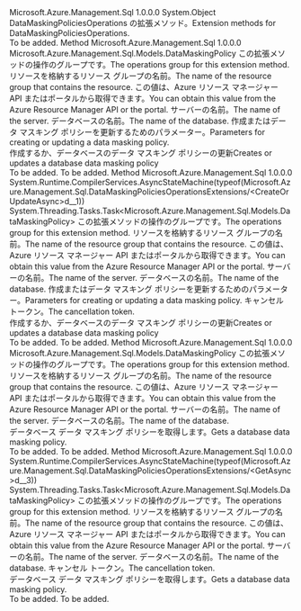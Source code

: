 <Type Name="DataMaskingPoliciesOperationsExtensions" FullName="Microsoft.Azure.Management.Sql.DataMaskingPoliciesOperationsExtensions">
  <TypeSignature Language="C#" Value="public static class DataMaskingPoliciesOperationsExtensions" />
  <TypeSignature Language="ILAsm" Value=".class public auto ansi abstract sealed beforefieldinit DataMaskingPoliciesOperationsExtensions extends System.Object" />
  <TypeSignature Language="DocId" Value="T:Microsoft.Azure.Management.Sql.DataMaskingPoliciesOperationsExtensions" />
  <TypeSignature Language="VB.NET" Value="Public Module DataMaskingPoliciesOperationsExtensions" />
  <TypeSignature Language="F#" Value="type DataMaskingPoliciesOperationsExtensions = class" />
  <AssemblyInfo>
    <AssemblyName>Microsoft.Azure.Management.Sql</AssemblyName>
    <AssemblyVersion>1.0.0.0</AssemblyVersion>
  </AssemblyInfo>
  <Base>
    <BaseTypeName>System.Object</BaseTypeName>
  </Base>
  <Interfaces />
  <Docs>
    <summary>
            <span data-ttu-id="23dde-101">DataMaskingPoliciesOperations の拡張メソッド。</span><span class="sxs-lookup"><span data-stu-id="23dde-101">Extension methods for DataMaskingPoliciesOperations.</span></span>
            </summary>
    <remarks>To be added.</remarks>
  </Docs>
  <Members>
    <Member MemberName="CreateOrUpdate">
      <MemberSignature Language="C#" Value="public static Microsoft.Azure.Management.Sql.Models.DataMaskingPolicy CreateOrUpdate (this Microsoft.Azure.Management.Sql.IDataMaskingPoliciesOperations operations, string resourceGroupName, string serverName, string databaseName, Microsoft.Azure.Management.Sql.Models.DataMaskingPolicy parameters);" />
      <MemberSignature Language="ILAsm" Value=".method public static hidebysig class Microsoft.Azure.Management.Sql.Models.DataMaskingPolicy CreateOrUpdate(class Microsoft.Azure.Management.Sql.IDataMaskingPoliciesOperations operations, string resourceGroupName, string serverName, string databaseName, class Microsoft.Azure.Management.Sql.Models.DataMaskingPolicy parameters) cil managed" />
      <MemberSignature Language="DocId" Value="M:Microsoft.Azure.Management.Sql.DataMaskingPoliciesOperationsExtensions.CreateOrUpdate(Microsoft.Azure.Management.Sql.IDataMaskingPoliciesOperations,System.String,System.String,System.String,Microsoft.Azure.Management.Sql.Models.DataMaskingPolicy)" />
      <MemberSignature Language="VB.NET" Value="&lt;Extension()&gt;&#xA;Public Function CreateOrUpdate (operations As IDataMaskingPoliciesOperations, resourceGroupName As String, serverName As String, databaseName As String, parameters As DataMaskingPolicy) As DataMaskingPolicy" />
      <MemberSignature Language="F#" Value="static member CreateOrUpdate : Microsoft.Azure.Management.Sql.IDataMaskingPoliciesOperations * string * string * string * Microsoft.Azure.Management.Sql.Models.DataMaskingPolicy -&gt; Microsoft.Azure.Management.Sql.Models.DataMaskingPolicy" Usage="Microsoft.Azure.Management.Sql.DataMaskingPoliciesOperationsExtensions.CreateOrUpdate (operations, resourceGroupName, serverName, databaseName, parameters)" />
      <MemberType>Method</MemberType>
      <AssemblyInfo>
        <AssemblyName>Microsoft.Azure.Management.Sql</AssemblyName>
        <AssemblyVersion>1.0.0.0</AssemblyVersion>
      </AssemblyInfo>
      <ReturnValue>
        <ReturnType>Microsoft.Azure.Management.Sql.Models.DataMaskingPolicy</ReturnType>
      </ReturnValue>
      <Parameters>
        <Parameter Name="operations" Type="Microsoft.Azure.Management.Sql.IDataMaskingPoliciesOperations" RefType="this" />
        <Parameter Name="resourceGroupName" Type="System.String" />
        <Parameter Name="serverName" Type="System.String" />
        <Parameter Name="databaseName" Type="System.String" />
        <Parameter Name="parameters" Type="Microsoft.Azure.Management.Sql.Models.DataMaskingPolicy" />
      </Parameters>
      <Docs>
        <param name="operations">
            <span data-ttu-id="23dde-102">この拡張メソッドの操作のグループです。</span><span class="sxs-lookup"><span data-stu-id="23dde-102">The operations group for this extension method.</span></span>
            </param>
        <param name="resourceGroupName">
            <span data-ttu-id="23dde-103">リソースを格納するリソース グループの名前。</span><span class="sxs-lookup"><span data-stu-id="23dde-103">The name of the resource group that contains the resource.</span></span> <span data-ttu-id="23dde-104">この値は、Azure リソース マネージャー API またはポータルから取得できます。</span><span class="sxs-lookup"><span data-stu-id="23dde-104">You can obtain this value from the Azure Resource Manager API or the portal.</span></span>
            </param>
        <param name="serverName">
            <span data-ttu-id="23dde-105">サーバーの名前。</span><span class="sxs-lookup"><span data-stu-id="23dde-105">The name of the server.</span></span>
            </param>
        <param name="databaseName">
            <span data-ttu-id="23dde-106">データベースの名前。</span><span class="sxs-lookup"><span data-stu-id="23dde-106">The name of the database.</span></span>
            </param>
        <param name="parameters">
            <span data-ttu-id="23dde-107">作成またはデータ マスキング ポリシーを更新するためのパラメーター。</span><span class="sxs-lookup"><span data-stu-id="23dde-107">Parameters for creating or updating a data masking policy.</span></span>
            </param>
        <summary>
            <span data-ttu-id="23dde-108">作成するか、データベースのデータ マスキング ポリシーの更新</span><span class="sxs-lookup"><span data-stu-id="23dde-108">Creates or updates a database data masking policy</span></span>
            </summary>
        <returns>To be added.</returns>
        <remarks>To be added.</remarks>
      </Docs>
    </Member>
    <Member MemberName="CreateOrUpdateAsync">
      <MemberSignature Language="C#" Value="public static System.Threading.Tasks.Task&lt;Microsoft.Azure.Management.Sql.Models.DataMaskingPolicy&gt; CreateOrUpdateAsync (this Microsoft.Azure.Management.Sql.IDataMaskingPoliciesOperations operations, string resourceGroupName, string serverName, string databaseName, Microsoft.Azure.Management.Sql.Models.DataMaskingPolicy parameters, System.Threading.CancellationToken cancellationToken = null);" />
      <MemberSignature Language="ILAsm" Value=".method public static hidebysig class System.Threading.Tasks.Task`1&lt;class Microsoft.Azure.Management.Sql.Models.DataMaskingPolicy&gt; CreateOrUpdateAsync(class Microsoft.Azure.Management.Sql.IDataMaskingPoliciesOperations operations, string resourceGroupName, string serverName, string databaseName, class Microsoft.Azure.Management.Sql.Models.DataMaskingPolicy parameters, valuetype System.Threading.CancellationToken cancellationToken) cil managed" />
      <MemberSignature Language="DocId" Value="M:Microsoft.Azure.Management.Sql.DataMaskingPoliciesOperationsExtensions.CreateOrUpdateAsync(Microsoft.Azure.Management.Sql.IDataMaskingPoliciesOperations,System.String,System.String,System.String,Microsoft.Azure.Management.Sql.Models.DataMaskingPolicy,System.Threading.CancellationToken)" />
      <MemberSignature Language="F#" Value="static member CreateOrUpdateAsync : Microsoft.Azure.Management.Sql.IDataMaskingPoliciesOperations * string * string * string * Microsoft.Azure.Management.Sql.Models.DataMaskingPolicy * System.Threading.CancellationToken -&gt; System.Threading.Tasks.Task&lt;Microsoft.Azure.Management.Sql.Models.DataMaskingPolicy&gt;" Usage="Microsoft.Azure.Management.Sql.DataMaskingPoliciesOperationsExtensions.CreateOrUpdateAsync (operations, resourceGroupName, serverName, databaseName, parameters, cancellationToken)" />
      <MemberType>Method</MemberType>
      <AssemblyInfo>
        <AssemblyName>Microsoft.Azure.Management.Sql</AssemblyName>
        <AssemblyVersion>1.0.0.0</AssemblyVersion>
      </AssemblyInfo>
      <Attributes>
        <Attribute>
          <AttributeName>System.Runtime.CompilerServices.AsyncStateMachine(typeof(Microsoft.Azure.Management.Sql.DataMaskingPoliciesOperationsExtensions/&lt;CreateOrUpdateAsync&gt;d__1))</AttributeName>
        </Attribute>
      </Attributes>
      <ReturnValue>
        <ReturnType>System.Threading.Tasks.Task&lt;Microsoft.Azure.Management.Sql.Models.DataMaskingPolicy&gt;</ReturnType>
      </ReturnValue>
      <Parameters>
        <Parameter Name="operations" Type="Microsoft.Azure.Management.Sql.IDataMaskingPoliciesOperations" RefType="this" />
        <Parameter Name="resourceGroupName" Type="System.String" />
        <Parameter Name="serverName" Type="System.String" />
        <Parameter Name="databaseName" Type="System.String" />
        <Parameter Name="parameters" Type="Microsoft.Azure.Management.Sql.Models.DataMaskingPolicy" />
        <Parameter Name="cancellationToken" Type="System.Threading.CancellationToken" />
      </Parameters>
      <Docs>
        <param name="operations">
            <span data-ttu-id="23dde-109">この拡張メソッドの操作のグループです。</span><span class="sxs-lookup"><span data-stu-id="23dde-109">The operations group for this extension method.</span></span>
            </param>
        <param name="resourceGroupName">
            <span data-ttu-id="23dde-110">リソースを格納するリソース グループの名前。</span><span class="sxs-lookup"><span data-stu-id="23dde-110">The name of the resource group that contains the resource.</span></span> <span data-ttu-id="23dde-111">この値は、Azure リソース マネージャー API またはポータルから取得できます。</span><span class="sxs-lookup"><span data-stu-id="23dde-111">You can obtain this value from the Azure Resource Manager API or the portal.</span></span>
            </param>
        <param name="serverName">
            <span data-ttu-id="23dde-112">サーバーの名前。</span><span class="sxs-lookup"><span data-stu-id="23dde-112">The name of the server.</span></span>
            </param>
        <param name="databaseName">
            <span data-ttu-id="23dde-113">データベースの名前。</span><span class="sxs-lookup"><span data-stu-id="23dde-113">The name of the database.</span></span>
            </param>
        <param name="parameters">
            <span data-ttu-id="23dde-114">作成またはデータ マスキング ポリシーを更新するためのパラメーター。</span><span class="sxs-lookup"><span data-stu-id="23dde-114">Parameters for creating or updating a data masking policy.</span></span>
            </param>
        <param name="cancellationToken">
            <span data-ttu-id="23dde-115">キャンセル トークン。</span><span class="sxs-lookup"><span data-stu-id="23dde-115">The cancellation token.</span></span>
            </param>
        <summary>
            <span data-ttu-id="23dde-116">作成するか、データベースのデータ マスキング ポリシーの更新</span><span class="sxs-lookup"><span data-stu-id="23dde-116">Creates or updates a database data masking policy</span></span>
            </summary>
        <returns>To be added.</returns>
        <remarks>To be added.</remarks>
      </Docs>
    </Member>
    <Member MemberName="Get">
      <MemberSignature Language="C#" Value="public static Microsoft.Azure.Management.Sql.Models.DataMaskingPolicy Get (this Microsoft.Azure.Management.Sql.IDataMaskingPoliciesOperations operations, string resourceGroupName, string serverName, string databaseName);" />
      <MemberSignature Language="ILAsm" Value=".method public static hidebysig class Microsoft.Azure.Management.Sql.Models.DataMaskingPolicy Get(class Microsoft.Azure.Management.Sql.IDataMaskingPoliciesOperations operations, string resourceGroupName, string serverName, string databaseName) cil managed" />
      <MemberSignature Language="DocId" Value="M:Microsoft.Azure.Management.Sql.DataMaskingPoliciesOperationsExtensions.Get(Microsoft.Azure.Management.Sql.IDataMaskingPoliciesOperations,System.String,System.String,System.String)" />
      <MemberSignature Language="VB.NET" Value="&lt;Extension()&gt;&#xA;Public Function Get (operations As IDataMaskingPoliciesOperations, resourceGroupName As String, serverName As String, databaseName As String) As DataMaskingPolicy" />
      <MemberSignature Language="F#" Value="static member Get : Microsoft.Azure.Management.Sql.IDataMaskingPoliciesOperations * string * string * string -&gt; Microsoft.Azure.Management.Sql.Models.DataMaskingPolicy" Usage="Microsoft.Azure.Management.Sql.DataMaskingPoliciesOperationsExtensions.Get (operations, resourceGroupName, serverName, databaseName)" />
      <MemberType>Method</MemberType>
      <AssemblyInfo>
        <AssemblyName>Microsoft.Azure.Management.Sql</AssemblyName>
        <AssemblyVersion>1.0.0.0</AssemblyVersion>
      </AssemblyInfo>
      <ReturnValue>
        <ReturnType>Microsoft.Azure.Management.Sql.Models.DataMaskingPolicy</ReturnType>
      </ReturnValue>
      <Parameters>
        <Parameter Name="operations" Type="Microsoft.Azure.Management.Sql.IDataMaskingPoliciesOperations" RefType="this" />
        <Parameter Name="resourceGroupName" Type="System.String" />
        <Parameter Name="serverName" Type="System.String" />
        <Parameter Name="databaseName" Type="System.String" />
      </Parameters>
      <Docs>
        <param name="operations">
            <span data-ttu-id="23dde-117">この拡張メソッドの操作のグループです。</span><span class="sxs-lookup"><span data-stu-id="23dde-117">The operations group for this extension method.</span></span>
            </param>
        <param name="resourceGroupName">
            <span data-ttu-id="23dde-118">リソースを格納するリソース グループの名前。</span><span class="sxs-lookup"><span data-stu-id="23dde-118">The name of the resource group that contains the resource.</span></span> <span data-ttu-id="23dde-119">この値は、Azure リソース マネージャー API またはポータルから取得できます。</span><span class="sxs-lookup"><span data-stu-id="23dde-119">You can obtain this value from the Azure Resource Manager API or the portal.</span></span>
            </param>
        <param name="serverName">
            <span data-ttu-id="23dde-120">サーバーの名前。</span><span class="sxs-lookup"><span data-stu-id="23dde-120">The name of the server.</span></span>
            </param>
        <param name="databaseName">
            <span data-ttu-id="23dde-121">データベースの名前。</span><span class="sxs-lookup"><span data-stu-id="23dde-121">The name of the database.</span></span>
            </param>
        <summary>
            <span data-ttu-id="23dde-122">データベース データ マスキング ポリシーを取得します。</span><span class="sxs-lookup"><span data-stu-id="23dde-122">Gets a database data masking policy.</span></span>
            </summary>
        <returns>To be added.</returns>
        <remarks>To be added.</remarks>
      </Docs>
    </Member>
    <Member MemberName="GetAsync">
      <MemberSignature Language="C#" Value="public static System.Threading.Tasks.Task&lt;Microsoft.Azure.Management.Sql.Models.DataMaskingPolicy&gt; GetAsync (this Microsoft.Azure.Management.Sql.IDataMaskingPoliciesOperations operations, string resourceGroupName, string serverName, string databaseName, System.Threading.CancellationToken cancellationToken = null);" />
      <MemberSignature Language="ILAsm" Value=".method public static hidebysig class System.Threading.Tasks.Task`1&lt;class Microsoft.Azure.Management.Sql.Models.DataMaskingPolicy&gt; GetAsync(class Microsoft.Azure.Management.Sql.IDataMaskingPoliciesOperations operations, string resourceGroupName, string serverName, string databaseName, valuetype System.Threading.CancellationToken cancellationToken) cil managed" />
      <MemberSignature Language="DocId" Value="M:Microsoft.Azure.Management.Sql.DataMaskingPoliciesOperationsExtensions.GetAsync(Microsoft.Azure.Management.Sql.IDataMaskingPoliciesOperations,System.String,System.String,System.String,System.Threading.CancellationToken)" />
      <MemberSignature Language="F#" Value="static member GetAsync : Microsoft.Azure.Management.Sql.IDataMaskingPoliciesOperations * string * string * string * System.Threading.CancellationToken -&gt; System.Threading.Tasks.Task&lt;Microsoft.Azure.Management.Sql.Models.DataMaskingPolicy&gt;" Usage="Microsoft.Azure.Management.Sql.DataMaskingPoliciesOperationsExtensions.GetAsync (operations, resourceGroupName, serverName, databaseName, cancellationToken)" />
      <MemberType>Method</MemberType>
      <AssemblyInfo>
        <AssemblyName>Microsoft.Azure.Management.Sql</AssemblyName>
        <AssemblyVersion>1.0.0.0</AssemblyVersion>
      </AssemblyInfo>
      <Attributes>
        <Attribute>
          <AttributeName>System.Runtime.CompilerServices.AsyncStateMachine(typeof(Microsoft.Azure.Management.Sql.DataMaskingPoliciesOperationsExtensions/&lt;GetAsync&gt;d__3))</AttributeName>
        </Attribute>
      </Attributes>
      <ReturnValue>
        <ReturnType>System.Threading.Tasks.Task&lt;Microsoft.Azure.Management.Sql.Models.DataMaskingPolicy&gt;</ReturnType>
      </ReturnValue>
      <Parameters>
        <Parameter Name="operations" Type="Microsoft.Azure.Management.Sql.IDataMaskingPoliciesOperations" RefType="this" />
        <Parameter Name="resourceGroupName" Type="System.String" />
        <Parameter Name="serverName" Type="System.String" />
        <Parameter Name="databaseName" Type="System.String" />
        <Parameter Name="cancellationToken" Type="System.Threading.CancellationToken" />
      </Parameters>
      <Docs>
        <param name="operations">
            <span data-ttu-id="23dde-123">この拡張メソッドの操作のグループです。</span><span class="sxs-lookup"><span data-stu-id="23dde-123">The operations group for this extension method.</span></span>
            </param>
        <param name="resourceGroupName">
            <span data-ttu-id="23dde-124">リソースを格納するリソース グループの名前。</span><span class="sxs-lookup"><span data-stu-id="23dde-124">The name of the resource group that contains the resource.</span></span> <span data-ttu-id="23dde-125">この値は、Azure リソース マネージャー API またはポータルから取得できます。</span><span class="sxs-lookup"><span data-stu-id="23dde-125">You can obtain this value from the Azure Resource Manager API or the portal.</span></span>
            </param>
        <param name="serverName">
            <span data-ttu-id="23dde-126">サーバーの名前。</span><span class="sxs-lookup"><span data-stu-id="23dde-126">The name of the server.</span></span>
            </param>
        <param name="databaseName">
            <span data-ttu-id="23dde-127">データベースの名前。</span><span class="sxs-lookup"><span data-stu-id="23dde-127">The name of the database.</span></span>
            </param>
        <param name="cancellationToken">
            <span data-ttu-id="23dde-128">キャンセル トークン。</span><span class="sxs-lookup"><span data-stu-id="23dde-128">The cancellation token.</span></span>
            </param>
        <summary>
            <span data-ttu-id="23dde-129">データベース データ マスキング ポリシーを取得します。</span><span class="sxs-lookup"><span data-stu-id="23dde-129">Gets a database data masking policy.</span></span>
            </summary>
        <returns>To be added.</returns>
        <remarks>To be added.</remarks>
      </Docs>
    </Member>
  </Members>
</Type>